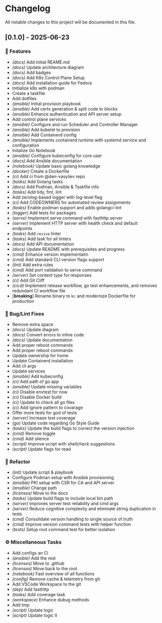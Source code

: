 # Changelog

All notable changes to this project will be documented in this file.

## [0.1.0] - 2025-06-23

### 🚀 Features

- *(docs)* Add initial REAME.md
- *(docs)* Update architecture diagram
- *(docs)* Add badges
- *(docs)* Add K8s Control Plane Setup
- *(docs)* Add installation guide for Fedora
- Initialize k8s with podman
- Create a taskfile
- Add dotfiles
- *(ansible)* Initial provision playbook
- *(ansible)* Add certs generation & split code to blocks
- *(ansible)* Enhance authentication and API server setup
- Add control plane services
- *(ansible)* Configure and run Scheduler and Controller Manager
- *(ansible)* Add kubelet to provision
- *(ansible)* Add Containerd config
- *(ansible)* Implements containerd runtime with systemd service and configuration
- Initalize Go Notebook
- *(ansible)* Configure kubeconfig for core user
- *(docs)* Add Ansible documentation
- *(notebook)* Update basic golang knowledge
- *(docker)* Create a Dockerfile
- *(ci)* Add ci from @den-vasyliev repo
- *(tasks)* Add Golang tasks
- *(docs)* Add Podman, Ansible & Taskfile info
- *(tasks)* Add tidy, fmt, lint
- Add zerolog-based logger with log-level flag
- *(ci)* Add CODEOWNERS for automated review assignments
- *(tasks)* Enable podman support and adds golangci-lint
- *(logger)* Add tests for packages
- *(serve)* Implement serve command with fasthttp server
- *(server)* Implement HTTP server with health check and default endpoints
- *(tasks)* Add `revive` linter
- *(tasks)* Add task for all linters
- *(docs)* Add API documentation
- *(docs)* Update README with prerequisites and progress
- *(cmd)* Enhance version implementatin
- *(cmd)* Add standard CLI version flags support
- *(lint)* Add extra rules
- *(cmd)* Add port validation to serve command
- *(server)* Set content type for responses
- *(ci)* Add Git Cliff
- *(cicd)* Implement release workflow, go test enhancements, and removes redundant CI workflow file
- [**breaking**] Rename binary to `kc` and modernize Dockerfile for production

### 🐛 Bug/Lint Fixes

- Remove extra space
- *(docs)* Update diagram
- *(docs)* Convert errors to inline code
- *(docs)* Update documentation
- Add proper reboot commands
- Add proper reboot commands
- Update ownership for home
- Update Containerd installation
- Add cli args
- Update services
- *(ansible)* Add kubeconfig
- *(ci)* Add path of go app
- *(ansible)* Update missing variables
- *(ci)* Disable envtest for now
- *(ci)* Disable Docker build
- *(ci)* Update to check all go files
- *(ci)* Add ignore pattern to covarage
- Offer more tests for god of tests
- *(server)* Increase test coverage
- *(go)* Update code regarding Go Style Guide
- *(tasks)* Update the build flags to correct the version injection
- *(cmd)* Remove toggle
- *(cmd)* Add silence
- *(script)* Improve script with shellcheck  suggestions
- *(script)* Update flags for read

### 🚜 Refactor

- *(init)* Update script & playbook
- Configure Podman setup with Ansible provisioning
- *(ansible)* PKI setup with CSR for CA and API server
- *(ansible)* Change path
- *(licenses)* Move to the docs
- *(tasks)* Update build flags to include local bin path
- *(server)* Improves server test reliability and cmd args
- *(server)* Reduce cognitive complexity and eliminate string duplication in tests
- *(cmd)* Consolidate version handling to single source of truth
- *(cmd)* Improve version command tests with helper function
- *(tests)* Setup root command test for better isolation

### ⚙️ Miscellaneous Tasks

- Add configs an Ci
- *(ansible)* Add the rest
- *(licenses)* Move to .github
- *(licenses)* Move back to the root
- *(notebook)* Fast overview of all functions
- *(config)* Remove cache & telemetry from git
- Add VSCode Workspace to the git
- *(dep)* Add fasthttp
- *(tasks)* Add coverage task
- *(workspace)* Enhance dubug methods
- Add tmp
- *(script)* Update logic
- *(script)* Update logic II

<!-- generated by git-cliff -->
